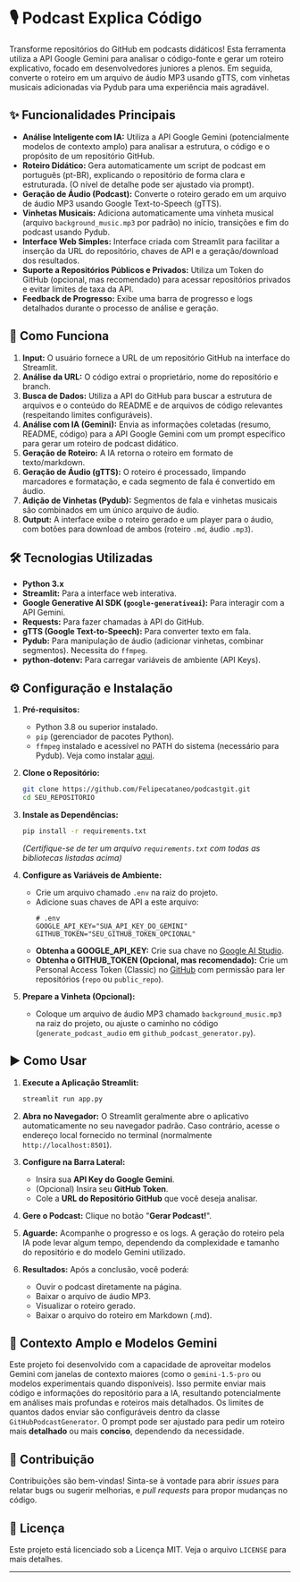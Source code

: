 # 🎙️ Podcast Explica Código

Transforme repositórios do GitHub em podcasts didáticos! Esta ferramenta utiliza a API Google Gemini para analisar o código-fonte e gerar um roteiro explicativo, focado em desenvolvedores juniores a plenos. Em seguida, converte o roteiro em um arquivo de áudio MP3 usando gTTS, com vinhetas musicais adicionadas via Pydub para uma experiência mais agradável.


## ✨ Funcionalidades Principais

*   **Análise Inteligente com IA:** Utiliza a API Google Gemini (potencialmente modelos de contexto amplo) para analisar a estrutura, o código e o propósito de um repositório GitHub.
*   **Roteiro Didático:** Gera automaticamente um script de podcast em português (pt-BR), explicando o repositório de forma clara e estruturada. (O nível de detalhe pode ser ajustado via prompt).
*   **Geração de Áudio (Podcast):** Converte o roteiro gerado em um arquivo de áudio MP3 usando Google Text-to-Speech (gTTS).
*   **Vinhetas Musicais:** Adiciona automaticamente uma vinheta musical (arquivo `background_music.mp3` por padrão) no início, transições e fim do podcast usando Pydub.
*   **Interface Web Simples:** Interface criada com Streamlit para facilitar a inserção da URL do repositório, chaves de API e a geração/download dos resultados.
*   **Suporte a Repositórios Públicos e Privados:** Utiliza um Token do GitHub (opcional, mas recomendado) para acessar repositórios privados e evitar limites de taxa da API.
*   **Feedback de Progresso:** Exibe uma barra de progresso e logs detalhados durante o processo de análise e geração.

## 🚀 Como Funciona

1.  **Input:** O usuário fornece a URL de um repositório GitHub na interface do Streamlit.
2.  **Análise da URL:** O código extrai o proprietário, nome do repositório e branch.
3.  **Busca de Dados:** Utiliza a API do GitHub para buscar a estrutura de arquivos e o conteúdo do README e de arquivos de código relevantes (respeitando limites configuráveis).
4.  **Análise com IA (Gemini):** Envia as informações coletadas (resumo, README, código) para a API Google Gemini com um prompt específico para gerar um roteiro de podcast didático.
5.  **Geração de Roteiro:** A IA retorna o roteiro em formato de texto/markdown.
6.  **Geração de Áudio (gTTS):** O roteiro é processado, limpando marcadores e formatação, e cada segmento de fala é convertido em áudio.
7.  **Adição de Vinhetas (Pydub):** Segmentos de fala e vinhetas musicais são combinados em um único arquivo de áudio.
8.  **Output:** A interface exibe o roteiro gerado e um player para o áudio, com botões para download de ambos (roteiro `.md`, áudio `.mp3`).

## 🛠️ Tecnologias Utilizadas

*   **Python 3.x**
*   **Streamlit:** Para a interface web interativa.
*   **Google Generative AI SDK (`google-generativeai`):** Para interagir com a API Gemini.
*   **Requests:** Para fazer chamadas à API do GitHub.
*   **gTTS (Google Text-to-Speech):** Para converter texto em fala.
*   **Pydub:** Para manipulação de áudio (adicionar vinhetas, combinar segmentos). Necessita do `ffmpeg`.
*   **python-dotenv:** Para carregar variáveis de ambiente (API Keys).

## ⚙️ Configuração e Instalação

1.  **Pré-requisitos:**
    *   Python 3.8 ou superior instalado.
    *   `pip` (gerenciador de pacotes Python).
    *   `ffmpeg` instalado e acessível no PATH do sistema (necessário para Pydub). Veja como instalar [aqui](https://ffmpeg.org/download.html).

2.  **Clone o Repositório:**
    ```bash
    git clone https://github.com/Felipecataneo/podcastgit.git
    cd SEU_REPOSITORIO
    ```

3.  **Instale as Dependências:**
    ```bash
    pip install -r requirements.txt
    ```
    *(Certifique-se de ter um arquivo `requirements.txt` com todas as bibliotecas listadas acima)*

4.  **Configure as Variáveis de Ambiente:**
    *   Crie um arquivo chamado `.env` na raiz do projeto.
    *   Adicione suas chaves de API a este arquivo:
        ```dotenv
        # .env
        GOOGLE_API_KEY="SUA_API_KEY_DO_GEMINI"
        GITHUB_TOKEN="SEU_GITHUB_TOKEN_OPCIONAL"
        ```
    *   **Obtenha a GOOGLE_API_KEY:** Crie sua chave no [Google AI Studio](https://aistudio.google.com/app/apikey).
    *   **Obtenha o GITHUB_TOKEN (Opcional, mas recomendado):** Crie um Personal Access Token (Classic) no [GitHub](https://github.com/settings/tokens) com permissão para ler repositórios (`repo` ou `public_repo`).

5.  **Prepare a Vinheta (Opcional):**
    *   Coloque um arquivo de áudio MP3 chamado `background_music.mp3` na raiz do projeto, ou ajuste o caminho no código (`generate_podcast_audio` em `github_podcast_generator.py`).

## ▶️ Como Usar

1.  **Execute a Aplicação Streamlit:**
    ```bash
    streamlit run app.py
    ```

2.  **Abra no Navegador:** O Streamlit geralmente abre o aplicativo automaticamente no seu navegador padrão. Caso contrário, acesse o endereço local fornecido no terminal (normalmente `http://localhost:8501`).

3.  **Configure na Barra Lateral:**
    *   Insira sua **API Key do Google Gemini**.
    *   (Opcional) Insira seu **GitHub Token**.
    *   Cole a **URL do Repositório GitHub** que você deseja analisar.

4.  **Gere o Podcast:** Clique no botão "**Gerar Podcast!**".

5.  **Aguarde:** Acompanhe o progresso e os logs. A geração do roteiro pela IA pode levar algum tempo, dependendo da complexidade e tamanho do repositório e do modelo Gemini utilizado.

6.  **Resultados:** Após a conclusão, você poderá:
    *   Ouvir o podcast diretamente na página.
    *   Baixar o arquivo de áudio MP3.
    *   Visualizar o roteiro gerado.
    *   Baixar o arquivo do roteiro em Markdown (.md).

## 🧠 Contexto Amplo e Modelos Gemini

Este projeto foi desenvolvido com a capacidade de aproveitar modelos Gemini com janelas de contexto maiores (como o `gemini-1.5-pro` ou modelos experimentais quando disponíveis). Isso permite enviar mais código e informações do repositório para a IA, resultando potencialmente em análises mais profundas e roteiros mais detalhados. Os limites de quantos dados enviar são configuráveis dentro da classe `GitHubPodcastGenerator`. O prompt pode ser ajustado para pedir um roteiro mais **detalhado** ou mais **conciso**, dependendo da necessidade.

## 🤝 Contribuição

Contribuições são bem-vindas! Sinta-se à vontade para abrir *issues* para relatar bugs ou sugerir melhorias, e *pull requests* para propor mudanças no código.

## 📄 Licença

Este projeto está licenciado sob a Licença MIT. Veja o arquivo `LICENSE` para mais detalhes.

---
